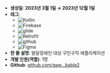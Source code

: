 - **생성일**: **2023년 3월 1일 → 2023년 12월 1일**
- **태그**:
  - ![Kotlin](https://img.shields.io/badge/Kotlin-7F52FF?logo=kotlin&logoColor=white)
  - ![Firebase](https://img.shields.io/badge/Firebase-FFCA28?logo=firebase&logoColor=white)
  - ![glide](https://img.shields.io/badge/glide-1C7DA6?logo=glide&logoColor=white)
  - ![Retrofit](https://img.shields.io/badge/Retrofit-4CAF50?logo=retrofit&logoColor=white)
  - ![github](https://img.shields.io/badge/github-181717?logo=github&logoColor=white)
  - ![Figma](https://img.shields.io/badge/Figma-F24E1E?logo=figma&logoColor=white)
- **한 줄 설명**: 발달장애인 대상 구인구직 애플리케이션
- **개발 인원(역할)**: 1명
- **Github**: [github.com/gaw...bable2](https://github.com/gaw...bable2)



